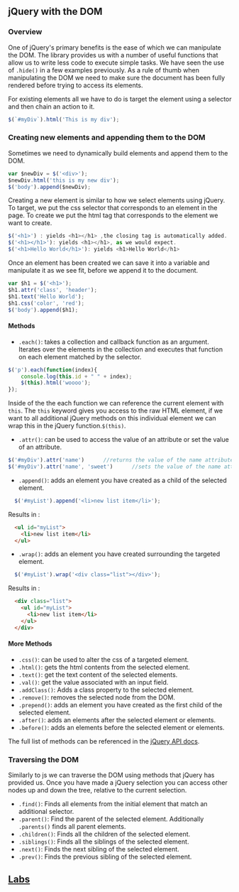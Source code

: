 ## jQuery with the DOM

### Overview
One of jQuery's primary benefits is the ease of which we can manipulate the DOM. The library provides us with a number of useful functions that allow us to write less code to execute simple tasks. We have seen the use of ``.hide()`` in a few examples previously. As a rule of thumb when manipulating the DOM we need to make sure the document has been fully rendered before trying to access its elements.

For existing elements all we have to do is target the element using a selector and then chain an action to it.

```javascript
$(`#myDiv`).html('This is my div');
```

### Creating new elements and appending them to the DOM
Sometimes we need to dynamically build elements and append them to the DOM.

```javascript
var $newDiv = $('<div>');
$newDiv.html('this is my new div');
$('body').append($newDiv);
```

Creating a new element is similar to how we select elements using jQuery. To target, we put the css selector that corresponds to an element in the page. To create we put the html tag that corresponds to the element we want to create.

```javascript
$('<h1>') : yields <h1></h1> ,the closing tag is automatically added.
$('<h1></h1>'): yields <h1></h1>, as we would expect.
$('<h1>Hello World</h1>'): yields <h1>Hello World</h1>
```

Once an element has been created we can save it into a variable and manipulate it as we see fit, before we append it to the document.

```javascript
var $h1 = $('<h1>');
$h1.attr('class', 'header');
$h1.text('Hello World');
$h1.css('color', 'red');
$('body').append($h1);
```
#### Methods
* `.each()`: takes a collection and callback function as an argument. Iterates over the elements in the collection and executes that function on each element matched by the selector.
```javascript
$('p').each(function(index){
    console.log(this.id + " " + index);
    $(this).html('woooo');
});
```
Inside of the the each function we can reference the current element with `this`. The `this` keyword gives you access to the raw HTML element, if we want to all additional jQuery methods on this individual element we can wrap this in the jQuery function.`$(this)`.

* `.attr()`: can be used to access the value of an attribute or set the value of an attribute.
```javascript
$('#myDiv').attr('name')      //returns the value of the name attribute on the HTML element
$('#myDiv').attr('name', 'sweet')      //sets the value of the name attribute on the HTML element
```

* `.append()`: adds an element you have created as a child of the selected element.
```javascript
  $('#myList').append('<li>new list item</li>');
```
Results in :
```html
  <ul id="myList">
    <li>new list item</li>
  </ul>
```

* `.wrap()`: adds an element you have created surrounding the targeted element.
```javascript
  $('#myList').wrap('<div class="list"></div>');
```
Results in :
```html
  <div class="list">
    <ul id="myList">
      <li>new list item</li>
    </ul>
  </div>
```

#### More Methods
* `.css()`: can be used to alter the css of a targeted element.
* `.html()`: gets the html contents from the selected element.
* `.text()`: get the text content of the selected elements.
* `.val()`: get the value associated with an input field.
* `.addClass()`: Adds a class property to the selected element.
* `.remove()`: removes the selected node from the DOM.
* `.prepend()`: adds an element you have created as the first child of the selected element.
* `.after()`: adds an elements after the selected element or elements.
* `.before()`: adds an elements before the selected element or elements.

The full list of methods can be referenced in the [jQuery API docs][jQueryDocs].

### Traversing the DOM

Similarly to js we can traverse the DOM using methods that jQuery has provided us. Once you have made a jQuery selection you can access other nodes up and down the tree, relative to the current selection.

* `.find()`: Finds all elements from the initial element that match an additional selector.
* `.parent()`: Find the parent of the selected element. Additionally `.parents()` finds all parent elements.
* `.children()`: Finds all the children of the selected element.
* `.siblings()`: Finds all the siblings of the selected element.
* `.next()`: Finds the next sibling of the selected element.
* `.prev()`: Finds the previous sibling of the selected element.


## [Labs](./labs/events.md)

[jQueryDocs]:http://api.jquery.com/
